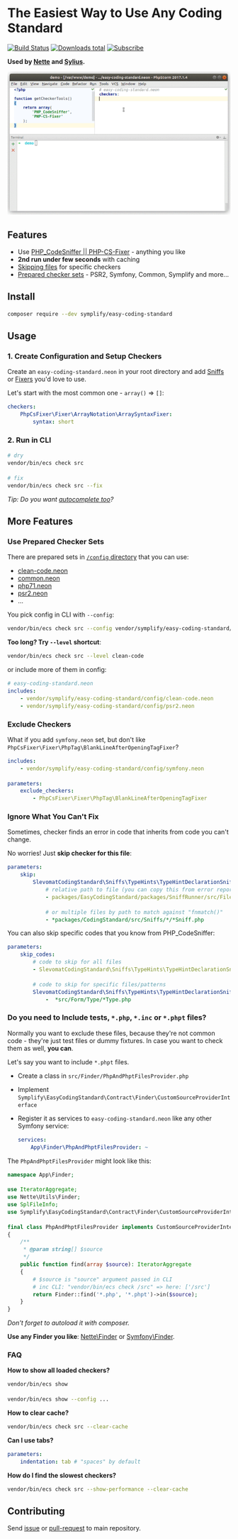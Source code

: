 # The Easiest Way to Use Any Coding Standard

[![Build Status](https://img.shields.io/travis/Symplify/EasyCodingStandard/master.svg?style=flat-square)](https://travis-ci.org/Symplify/EasyCodingStandard)
[![Downloads total](https://img.shields.io/packagist/dt/symplify/easy-coding-standard.svg?style=flat-square)](https://packagist.org/packages/symplify/easy-coding-standard)
[![Subscribe](https://img.shields.io/badge/subscribe-to--releases-green.svg?style=flat-square)](https://libraries.io/packagist/symplify%2Feasy-coding-standard)


**Used by [Nette](https://github.com/nette/coding-standard) and [Sylius](https://github.com/SyliusLabs/CodingStandard).**


![ECS-Run](docs/run-and-fix-smaller.gif)


## Features

- Use [PHP_CodeSniffer || PHP-CS-Fixer](https://www.tomasvotruba.cz/blog/2017/05/03/combine-power-of-php-code-sniffer-and-php-cs-fixer-in-3-lines/) - anything you like
- **2nd run under few seconds** with caching
- [Skipping files](#ignore-what-you-cant-fix) for specific checkers
- [Prepared checker sets](#use-prepared-checker-sets) - PSR2, Symfony, Common, Symplify and more...


## Install

```bash
composer require --dev symplify/easy-coding-standard
```

## Usage

### 1. Create Configuration and Setup Checkers

Create an `easy-coding-standard.neon` in your root directory and add [Sniffs](https://github.com/squizlabs/PHP_CodeSniffer) or [Fixers](https://github.com/FriendsOfPHP/PHP-CS-Fixer) you'd love to use.

Let's start with the most common one - `array()` => `[]`:

```yaml
checkers:
    PhpCsFixer\Fixer\ArrayNotation\ArraySyntaxFixer:
        syntax: short
```

### 2. Run in CLI

```bash
# dry
vendor/bin/ecs check src

# fix
vendor/bin/ecs check src --fix
```


*Tip: Do you want [autocomplete too](https://plugins.jetbrains.com/plugin/7060-neon-support)?*


## More Features

### Use Prepared Checker Sets

There are prepared sets in [`/config` directory](/config) that you can use: 

- [clean-code.neon](config/clean-code.neon)
- [common.neon](config/common.neon)
- [php71.neon](config/php71.neon)
- [psr2.neon](config/psr2.neon)
- ...

You pick config in CLI with `--config`:

```bash
vendor/bin/ecs check src --config vendor/symplify/easy-coding-standard/config/clean-code.neon
```

**Too long? Try `--level` shortcut**:

```bash
vendor/bin/ecs check src --level clean-code
```

or include more of them in config:

```yaml
# easy-coding-standard.neon
includes:
    - vendor/symplify/easy-coding-standard/config/clean-code.neon
    - vendor/symplify/easy-coding-standard/config/psr2.neon
```


### Exclude Checkers

What if you add `symfony.neon` set, but don't like `PhpCsFixer\Fixer\PhpTag\BlankLineAfterOpeningTagFixer`?

```yaml
includes:
    - vendor/symplify/easy-coding-standard/config/symfony.neon

parameters:
    exclude_checkers:
        - PhpCsFixer\Fixer\PhpTag\BlankLineAfterOpeningTagFixer
```


### Ignore What You Can't Fix

Sometimes, checker finds an error in code that inherits from code you can't change. 

No worries! Just **skip checker for this file**:

```yaml
parameters:
    skip:
        SlevomatCodingStandard\Sniffs\TypeHints\TypeHintDeclarationSniff:
            # relative path to file (you can copy this from error report)
            - packages/EasyCodingStandard/packages/SniffRunner/src/File/File.php
            
            # or multiple files by path to match against "fnmatch()"
            - *packages/CodingStandard/src/Sniffs/*/*Sniff.php
```
 
You can also skip specific codes that you know from PHP_CodeSniffer:

```yaml
parameters:
    skip_codes:
        # code to skip for all files
        - SlevomatCodingStandard\Sniffs\TypeHints\TypeHintDeclarationSniff.UselessDocComment
        
        # code to skip for specific files/patterns
        SlevomatCodingStandard\Sniffs\TypeHints\TypeHintDeclarationSniff.MissingTraversableParameterTypeHintSpecification:
            -  *src/Form/Type/*Type.php
```


### Do you need to Include tests, `*.php`, `*.inc` or `*.phpt` files?

Normally you want to exclude these files, because they're not common code - they're just test files or dummy fixtures. In case you want to check them as well, **you can**.

Let's say you want to include `*.phpt` files.

- Create a class in `src/Finder/PhpAndPhptFilesProvider.php`
- Implement `Symplify\EasyCodingStandard\Contract\Finder\CustomSourceProviderInterface`
- Register it as services to `easy-coding-standard.neon` like any other Symfony service:

    ```yaml
    services:
        App\Finder\PhpAndPhptFilesProvider: ~
    ```

The `PhpAndPhptFilesProvider` might look like this:

```php
namespace App\Finder;

use IteratorAggregate;
use Nette\Utils\Finder;
use SplFileInfo;
use Symplify\EasyCodingStandard\Contract\Finder\CustomSourceProviderInterface;

final class PhpAndPhptFilesProvider implements CustomSourceProviderInterface
{
    /**
     * @param string[] $source
     */
    public function find(array $source): IteratorAggregate
    {
        # $source is "source" argument passed in CLI
        # inc CLI: "vendor/bin/ecs check /src" => here: ['/src']
        return Finder::find('*.php', '*.phpt')->in($source);
    }
}
```

*Don't forget to autoload it with composer.*

**Use any Finder you like**: [Nette\Finder](https://doc.nette.org/en/finder) or [Symfony\Finder](https://symfony.com/doc/current/components/finder.html).


### FAQ 

**How to show all loaded checkers?**

```bash
vendor/bin/ecs show

vendor/bin/ecs show --config ...
```

**How to clear cache?**

```bash
vendor/bin/ecs check src --clear-cache
```

**Can I use tabs?**

```yaml
parameters:
    indentation: tab # "spaces" by default
```

**How do I find the slowest checkers?**

```bash
vendor/bin/ecs check src --show-performance --clear-cache
```


## Contributing

Send [issue](https://github.com/Symplify/Symplify/issues) or [pull-request](https://github.com/Symplify/Symplify/pulls) to main repository.
